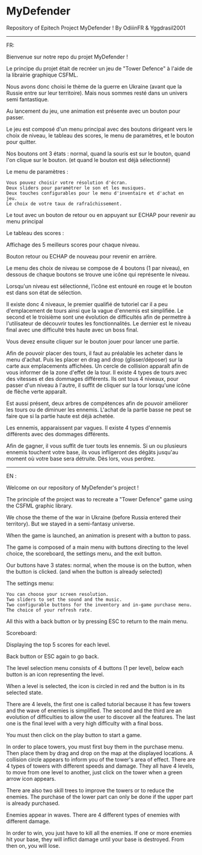 # MyDefender
Repository of Epitech Project MyDefender ! By OdiiinFR &amp; Yggdrasil2001
___________________________________________________________________________________________________________________________________________________________

FR: 

Bienvenue sur notre repo du projet MyDefender ! 

Le principe du projet était de recréer un jeu de "Tower Defence" à l'aide de la librairie graphique CSFML.

Nous avons donc choisi le thème de la guerre en Ukraine (avant que la Russie entre sur leur territoire). Mais nous sommes resté dans un univers semi fantastique.

Au lancement du jeu, une animation est présente avec un bouton pour passer.

Le jeu est composé d'un menu principal avec des boutons dirigeant vers le choix de niveau, le tableau des scores, le menu de paramètres, et le bouton pour quitter.

Nos boutons ont 3 états : normal, quand la souris est sur le bouton, quand l'on clique sur le bouton. (et quand le bouton est déjà sélectionné)

Le menu de paramètres :

    Vous pouvez choisir votre résolution d'écran.
    Deux sliders pour paramétrer le son et les musiques.
    Deux touches configurables pour le menu d'inventaire et d'achat en jeu.
    Le choix de votre taux de rafraîchissement.

Le tout avec un bouton de retour ou en appuyant sur ECHAP pour revenir au menu principal

Le tableau des scores :

Affichage des 5 meilleurs scores pour chaque niveau.

Bouton retour ou ECHAP de nouveau pour revenir en arrière.

Le menu des choix de niveau se compose de 4 boutons (1 par niveau), en dessous de chaque boutons se trouve une icône qui représente le niveau.

Lorsqu'un niveau est sélectionné, l’icône est entouré en rouge et le bouton est dans son état de sélection.

Il existe donc 4 niveaux, le premier qualifié de tutoriel car il a peu d'emplacement de tours ainsi que la vague d'ennemis est simplifiée. Le second et le troisième sont une évolution de difficultés afin de permettre à l'utilisateur de découvrir toutes les fonctionnalités. Le dernier est le niveau final avec une difficulté très haute avec un boss final.

Vous devez ensuite cliquer sur le bouton jouer pour lancer une partie.

Afin de pouvoir placer des tours, il faut au préalable les acheter dans le menu d'achat. Puis les placer en drag and drop (glisser/déposer) sur la carte aux emplacements affichées. Un cercle de collision apparaît afin de vous informer de la zone d'effet de la tour. Il existe 4 types de tours avec des vitesses et des dommages différents. Ils ont tous 4 niveaux, pour passer d'un niveau à l'autre, il suffit de cliquer sur la tour lorsqu'une icône de flèche verte apparaît.

Est aussi présent, deux arbres de compétences afin de pouvoir améliorer les tours ou de diminuer les ennemis. L'achat de la partie basse ne peut se faire que si la partie haute est déjà achetée.

Les ennemis, apparaissent par vagues. Il existe 4 types d'ennemis différents avec des dommages différents.

Afin de gagner, il vous suffit de tuer touts les ennemis. Si un ou plusieurs ennemis touchent votre base, ils vous infligeront des dégâts jusqu'au moment où votre base sera détruite. Dès lors, vous perdrez.

___________________________________________________________________________________________________________________________________________________________

EN : 

Welcome on our repository of MyDefender's project !

The principle of the project was to recreate a "Tower Defence" game using the CSFML graphic library.

We chose the theme of the war in Ukraine (before Russia entered their territory). But we stayed in a semi-fantasy universe.

When the game is launched, an animation is present with a button to pass.

The game is composed of a main menu with buttons directing to the level choice, the scoreboard, the settings menu, and the exit button.

Our buttons have 3 states: normal, when the mouse is on the button, when the button is clicked. (and when the button is already selected)

The settings menu:

    You can choose your screen resolution.
    Two sliders to set the sound and the music.
    Two configurable buttons for the inventory and in-game purchase menu.
    The choice of your refresh rate.

All this with a back button or by pressing ESC to return to the main menu.

Scoreboard:

Displaying the top 5 scores for each level.

Back button or ESC again to go back.

The level selection menu consists of 4 buttons (1 per level), below each button is an icon representing the level.

When a level is selected, the icon is circled in red and the button is in its selected state.

There are 4 levels, the first one is called tutorial because it has few towers and the wave of enemies is simplified. The second and the third are an evolution of difficulties to allow the user to discover all the features. The last one is the final level with a very high difficulty with a final boss.

You must then click on the play button to start a game.

In order to place towers, you must first buy them in the purchase menu. Then place them by drag and drop on the map at the displayed locations. A collision circle appears to inform you of the tower's area of effect. There are 4 types of towers with different speeds and damage. They all have 4 levels, to move from one level to another, just click on the tower when a green arrow icon appears.

There are also two skill trees to improve the towers or to reduce the enemies. The purchase of the lower part can only be done if the upper part is already purchased.

Enemies appear in waves. There are 4 different types of enemies with different damage.

In order to win, you just have to kill all the enemies. If one or more enemies hit your base, they will inflict damage until your base is destroyed. From then on, you will lose.
